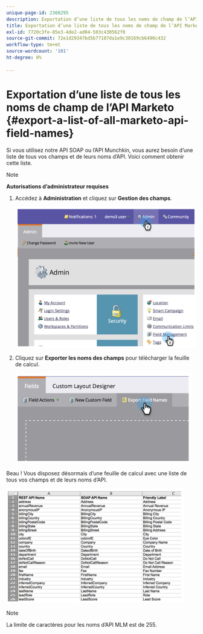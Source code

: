 ```yaml
---
unique-page-id: 2360295
description: Exportation d’une liste de tous les noms de champ de l’API Marketo - Documents Marketo - Documentation du produit
title: Exportation d’une liste de tous les noms de champ de l’API Marketo
exl-id: 7720c3fe-85e3-4de2-ad04-503c430562f0
source-git-commit: 72e1d29347bd5b77107da1e9c30169cb6490c432
workflow-type: tm+mt
source-wordcount: '101'
ht-degree: 0%

---
```


# Exportation d’une liste de tous les noms de champ de l’API Marketo {#export-a-list-of-all-marketo-api-field-names}

Si vous utilisez notre API SOAP ou l’API Munchkin, vous aurez besoin d’une liste de tous vos champs et de leurs noms d’API. Voici comment obtenir cette liste.

>[!NOTE]
>
>**Autorisations d’administrateur requises**

1. Accédez à **Administration** et cliquez sur **Gestion des champs**.

   ![](assets/image2014-9-24-14-3a4-3a54.png)

1. Cliquez sur **Exporter les noms des champs** pour télécharger la feuille de calcul.

   ![](assets/image2014-9-24-14-3a5-3a6.png)

Beau ! Vous disposez désormais d’une feuille de calcul avec une liste de tous vos champs et de leurs noms d’API.

![](assets/image2014-9-24-14-3a5-3a19.png)

>[!NOTE]
>
>La limite de caractères pour les noms d’API MLM est de 255.
